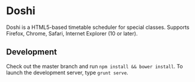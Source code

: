 Doshi
=====

Doshi is a HTML5-based timetable scheduler for special classes. Supports
Firefox, Chrome, Safari, Internet Explorer (10 or later).


Development
-----------

Check out the master branch and run `npm install && bower install`. To launch
the development server, type `grunt serve`.
